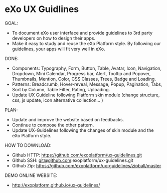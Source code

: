 eXo UX Guidlines
====================

GOAL: 
- To document eXo user interface and provide guidelines to 3rd party developers on how to design their apps.
- Make it easy to study and reuse the eXo Platform style. By following our guidelines, your apps will fit very well in eXo.

DONE:
- Components: Typography, Form, Button, Table, Avatar, Icon, Navigation, Dropdown, Mini Calendar, Progress bar, Alert, Tooltip and Popover, Thumbnails, Mention, Color, CSS Classes, Trees, Badge and Loading.
- Patterns: Breadcrumb, Hover-reveal, Message, Popup, Pagination, Tabs, Sort by Column, Table Filter, Rating, Uploading.
- Update UX Guideline following Platform skin module (change structure, css, js update, icon alternative collection... )


PLAN:
- Update and improve the website based on feedbacks.
- Continue to compose the other pattern.
- Update UX-Guidelines following the changes of skin module and the eXo Platform style.

HOW TO DOWNLOAD:
- Github HTTP: https://github.com/exoplatform/ux-guidelines.git
- Github SSH: git@github.com:exoplatform/ux-guidelines.git
- Github Zip: https://github.com/exoplatform/ux-guidelines/zipball/master

DEMO ONLINE WEBSITE:
- http://exoplatform.github.io/ux-guidelines/





